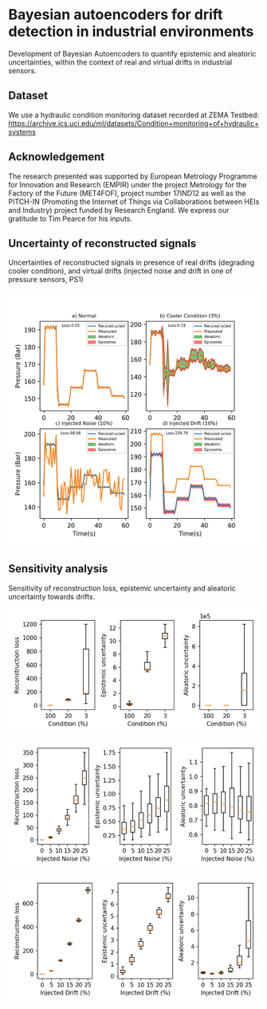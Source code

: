 # Bayesian autoencoders for drift detection in industrial environments

Development of Bayesian Autoencoders to  quantify  epistemic  and  aleatoric  uncertainties, within the context of real and virtual drifts in industrial sensors.

## Dataset

We use a hydraulic condition monitoring dataset recorded at ZEMA Testbed: https://archive.ics.uci.edu/ml/datasets/Condition+monitoring+of+hydraulic+systems

## Acknowledgement

The research presented was supported by European Metrology Programme for Innovation and Research (EMPIR) under the project Metrology for the Factory of the Future (MET4FOF), project number 17IND12 as well as the PITCH-IN (Promoting the Internet of Things via Collaborations between HEIs and Industry) project funded by Research England.  We express our gratitude to Tim Pearce for his inputs. 

## Uncertainty of reconstructed signals

Uncertainties of reconstructed signals in presence of real drifts (degrading cooler condition), and virtual drifts (injected noise and drift in one of pressure sensors, PS1)

![Uncertainties of Reconstructed signals](https://github.com/bangxiangyong/bae-drift-detection-zema-hydraulic/blob/master/figures_bae_zema/RECON-SIG.png)

## Sensitivity analysis

Sensitivity of reconstruction loss, epistemic uncertainty and aleatoric uncertainty towards drifts.

![Real drift](https://github.com/bangxiangyong/bae-drift-detection-zema-hydraulic/blob/master/figures_bae_zema/REAL-DRIFT.png)

![Virtual drift-noise](https://github.com/bangxiangyong/bae-drift-detection-zema-hydraulic/blob/master/figures_bae_zema/INJECTED-NOISE.png)

![virtual drift-sensordrifts](https://github.com/bangxiangyong/bae-drift-detection-zema-hydraulic/blob/master/figures_bae_zema/INJECTED-DRIFT.png)


